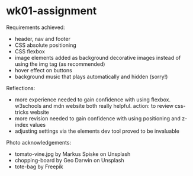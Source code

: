 # wk01-assignment

Requirements achieved:

- header, nav and footer
- CSS absolute positioning
- CSS flexbox
- image elements added as background decorative images instead of using the img tag (as recommended)
- hover effect on buttons
- background music that plays automatically and hidden (sorry!)

Reflections:

- more experience needed to gain confidence with using flexbox. w3schools and mdn website both really helpful. action: to review css-tricks website
- more revision needed to gain confidence with using positioning and z-index values
- adjusting settings via the elements dev tool proved to be invaluable

Photo acknowledgements:

- tomato-vine.jpg by Markus Spiske on Unsplash
- chopping-board by Geo Darwin on Unsplash
- tote-bag by Freepik
